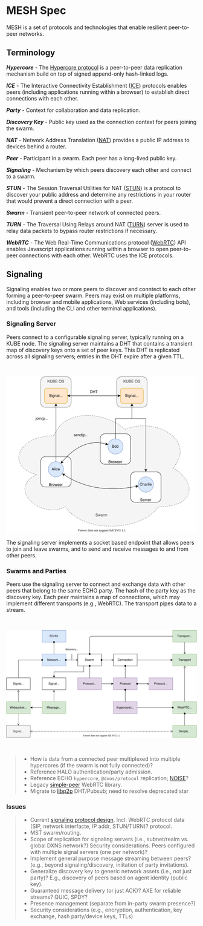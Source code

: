 # MESH Spec

MESH is a set of protocols and technologies that enable resilient peer-to-peer networks.


## Terminology

***Hypercore*** -
The [Hypercore protocol](https://hypercore-protocol.org) is a peer-to-peer data replication mechanism build on top of signed append-only hash-linked logs.

***ICE*** -
The Interactive Connectivity Establishment ([ICE](https://en.wikipedia.org/wiki/Interactive_Connectivity_Establishment)) protocols enables peers (including applications running within a browser) to establish direct connections with each other.

***Party*** -
Context for collaboration and data replication.

***Discovery Key*** - 
Public key used as the connection context for peers joining the swarm.

***NAT*** -
Network Address Translation ([NAT](https://en.wikipedia.org/wiki/Network_address_translation)) provides a public IP address to devices behind a router.

***Peer*** -
Participant in a swarm. Each peer has a long-lived public key.

***Signaling*** -
Mechanism by which peers discovery each other and connect to a swarm.

***STUN*** -
The Session Traversal Utilities for NAT ([STUN](https://en.wikipedia.org/wiki/STUN)) is a protocol to discover your public address and determine any restrictions in your router that would prevent a direct connection with a peer.

***Swarm*** -
Transient peer-to-peer network of connected peers.

***TURN*** -
The Traversal Using Relays around NAT ([TURN](https://en.wikipedia.org/wiki/TURN)) server is used to relay data packets to bypass router restrictions if necessary.

***WebRTC*** -
The Web Real-Time Communications protocol ([WebRTC](https://developer.mozilla.org/en-US/docs/Web/API/WebRTC_API/Protocols)) API enables Javascript applications running within a browser to open peer-to-peer connections with each other. WebRTC uses the ICE protocols.


## Signaling

Signaling enables two or more peers to discover and conntect to each other forming a peer-to-peer swarm.
Peers may exist on multiple platforms, including browser and mobile applications, Web services (including bots), and tools (including the CLI and other terminal applications).

### Signaling Server

Peers connect to a configurable signaling server, typically running on a KUBE node.
The signaling server maintains a DHT that contains a transient map of discovery keys onto a set of peer keys.
This DHT is replicated across all signaling servers; entries in the DHT expire after a given TTL.

<br/> 

![Signaling](./diagrams/mesh-signal.drawio.svg)

The signaling server implements a socket based endpoint that allows peers to join and leave swarms, and to send and receive messages to and from other peers.


### Swarms and Parties

Peers use the signaling server to connect and exchange data with other peers that belong to the same ECHO party.
The hash of the party key as the discovery key.
Each peer maintains a map of connections, which may implement different transports (e.g., WebRTC).
The transport pipes data to a stream.

<br/> 

![Network Manager](./diagrams/mesh-network-manager.drawio.svg)

<br/> 

> - How is data from a connected peer multiplexed into multiple hypercores (if the swarm is not fully connected)?
> - Reference HALO authentication/party admission.
> - Reference ECHO `hypercore`, `@dxos/protocol` replication; [NOISE](https://noiseprotocol.org/noise.html)?
> - Legacy [simple-peer](https://www.npmjs.com/package/simple-peer) WebRTC library.
> - Migrate to [libp2p](https://github.com/libp2p/specs) DHT/Pubsub; need to resolve deprecated star 

### Issues

> - Current [signaling protocol design](https://github.com/dxos/protocols/issues/1316). Incl. WebRTC protocol data (SIP, network interfacte, IP addr, STUN/TURN)?
protocol.
> - MST swarm/routing.
> - Scope of replication for signaling servers (i.e., subnet/realm vs. global DXNS network?) Security considerations. Peers configured with multiple signal servers (one per network)?
> - Implement general purpose message streaming between peers? (e.g., beyond signaling/discovery, iniitation of party invitations).
> - Generalize discovery key to generic network assets (i.e., not just party)? E.g., discovery of peers based on agent identity (public key).
> - Guaranteed message delivery (or just ACK)? AXE for reliable streams? QUIC, SPDY?
> - Presence management (separate from in-party swarm presence?)
> - Security considerations (e.g., encryption, authentication, key exchange, hash party/device keys, TTLs)

